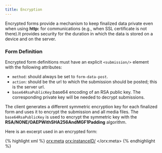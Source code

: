 ```yaml
---
title: Encryption 
---
```

Encrypted forms provide a mechanism to keep finalized data private even when using **http:** for communications (e.g., when SSL certificate is not there).It provides security for the duration in which the data is stored on a device and on the server.

### Form Definition

Encrypted form definitions must have an explicit `<submission/>` element with the following attributes:

- `method`: should always be set to `form-data-post`.
- `action`: should be the url to which the submission should be posted; this is the server url.  
- `base64RsaPublicKey`:base64 encoding of an RSA public key. The corresponding private key will be needed to decrypt submissions.

The client generates a different symmetric encryption key for each finalized form and uses it to encrypt the submission and all media files. The `base64RsaPublicKey` is used to encrypt the symmetric key with the **RSA/NONE/OAEPWithSHA256AndMGF1Padding** algorithm.

Here is an excerpt used in an encrypted form:

{% highlight xml %}
<instance>
      <sample id="sample-v1.0">
        <orx:meta>
           <orx:instanceID/>
        </orx:meta>
        <name/>
      </sample>
</instance>
<submission method="form-data-post"
                action="https://my-opendatakit.appspot.com/submission"
                base64RsaPublicKey="MIIBIjANB...JCwIDAQAB" />
{% endhighlight %}


				

